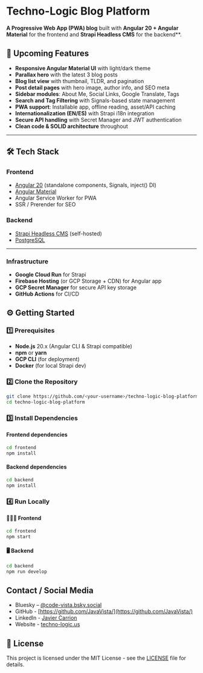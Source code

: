 # Techno-Logic Blog Platform

**A Progressive Web App (PWA) blog** built with **Angular 20 + Angular Material** for the frontend and **Strapi Headless CMS** for the backend\*\*.

## 🚀 Upcoming Features

- **Responsive Angular Material UI** with light/dark theme
- **Parallax hero** with the latest 3 blog posts
- **Blog list view** with thumbnail, TLDR, and pagination
- **Post detail pages** with hero image, author info, and SEO meta
- **Sidebar modules**: About Me, Social Links, Google Translate, Tags
- **Search and Tag Filtering** with Signals-based state management
- **PWA support**: Installable app, offline reading, asset/API caching
- **Internationalization (EN/ES)** with Strapi i18n integration
- **Secure API handling** with Secret Manager and JWT authentication
- **Clean code & SOLID architecture** throughout

---

## 🛠 Tech Stack

### Frontend

- [Angular 20](https://angular.dev/) (standalone components, Signals, inject() DI)
- [Angular Material](https://material.angular.io/)
- Angular Service Worker for PWA
- SSR / Prerender for SEO

### Backend

- [Strapi Headless CMS](https://strapi.io/) (self-hosted)
- [PostgreSQL](https://www.postgresql.org/)

---

### Infrastructure

- **Google Cloud Run** for Strapi
- **Firebase Hosting** (or GCP Storage + CDN) for Angular app
- **GCP Secret Manager** for secure API key storage
- **GitHub Actions** for CI/CD

## ⚙️ Getting Started

### 1️⃣ Prerequisites

- **Node.js** 20.x (Angular CLI & Strapi compatible)
- **npm** or **yarn**
- **GCP CLI** (for deployment)
- **Docker** (for local Strapi dev)

### 2️⃣ Clone the Repository

```bash
git clone https://github.com/<your-username>/techno-logic-blog-platform.git
cd techno-logic-blog-platform
```

### 3️⃣ Install Dependencies

#### Frontend dependencies

```bash
cd frontend
npm install
```

#### Backend dependencies

```bash
cd backend
npm install
```

### 4️⃣ Run Locally

#### 👨🏾‍💻 Frontend

```bash
cd frontend
npm start
```

#### 🖥️ Backend

```bash
cd backend
npm run develop
```

## Contact / Social Media

- Bluesky – [@code-vista.bsky.social‬](https://bsky.app/profile/code-vista.bsky.social)
- GitHub - [https://github.com/JavaVista/](https://github.com/JavaVista/)
- LinkedIn - [Javier Carrion](https://www.linkedin.com/in/technologic)
- Website - [techno-logic.us](https://www.techno-logic.us)

## 📄 License

This project is licensed under the MIT License - see the [LICENSE](LICENSE) file for details.
